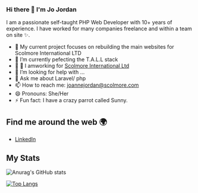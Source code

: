 ### Hi there 👋 I'm Jo Jordan

I am a passionate self-taught PHP Web Developer with 10+ years of experience. I have worked for many companies freelance and within a team on site ✨.


- 🔭 My current project focuses on rebuilding the main websites for Scolmore International LTD
- 🌱 I’m currently pefecting the T.A.L.L stack
- 👯 🔭 I amworking for <a href="https://www.scolmore.com/">Scolmore International Ltd</a>
- 🤔 I’m looking for help with ...
- 💬 Ask me about Laravel/ php
- 📫 How to reach me: joannejordan@scolmore.com
- 😄 Pronouns: She/Her
- ⚡ Fun fact: I have a crazy parrot called Sunny.
 
<h2>Find me around the web 🌍 </h2>
 
<ul>
  <li>
    <a href="https://www.linkedin.com/in/jojordanphp/">LinkedIn</a>
  </li>
</ul>


<h2> My Stats </h2>

![Anurag's GitHub stats](https://github-readme-stats.vercel.app/api?username=jaseyjordan&show_icons=true&theme=radical)


[![Top Langs](https://github-readme-stats.vercel.app/api/top-langs/?username=jaseyjordan&layout=compact&theme=radical)](https://github.com/jaseyjordan/github-readme-stats)
